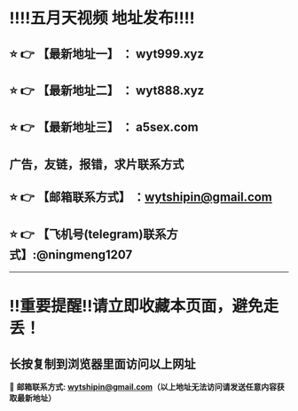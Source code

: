 
:bangbang::bangbang:五月天视频 地址发布:bangbang::bangbang:
==
:star: :point_right: 【最新地址一】 ： wyt999.xyz
------
:star: :point_right: 【最新地址二】 ： wyt888.xyz
------
:star: :point_right: 【最新地址三】 ： a5sex.com
------
广告，友链，报错，求片联系方式
------
:star: :point_right: 【邮箱联系方式】 ：wytshipin@gmail.com
------
:star: :point_right: 【飞机号(telegram)联系方式】:@ningmeng1207
------


------
:bangbang:重要提醒:bangbang:请立即收藏本页面，避免走丢！
==

长按复制到浏览器里面访问以上网址
-

:e-mail: __邮箱联系方式: wytshipin@gmail.com（以上地址无法访问请发送任意内容获取最新地址）__

